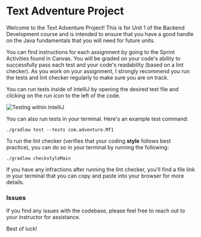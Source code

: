 # Text Adventure Project

Welcome to the Text Adventure Project! This is for Unit 1 of the Backend Development course and is intended to ensure that you have a good handle on the Java fundamentals that you will need for future units. 

You can find instructions for each assignment by going to the Sprint Activities found in Canvas. You will be graded on your code's ability to successfully pass each test and your code's readability (based on a lint checker). As you work on your assignment, I strongly recommend you run the tests and lint checker regularly to make sure you are on track.

You can run tests inside of IntelliJ by opening the desired test file and clicking on the run icon to the left of the code.

<img alt="Testing within IntelliJ" src="https://github.com/bqmackay/bd_u1_student_project/blob/main/Instructions/Images/IDE_Test_Instructions.png"/>

You can also run tests in your terminal. Here's an example test command:

```
./gradlew test --tests com.adventure.MT1
```

To run the lint checker (verifies that your coding **style** follows best practice), you can do so in your terminal by running the following:

```
./gradlew checkstyleMain 
```

If you have any infractions after running the lint checker, you'll find a file link in your terminal that you can copy and paste into your browser for more details.

### Issues

If you find any issues with the codebase, please feel free to reach out to your instructor for assistance. 

Best of luck!
